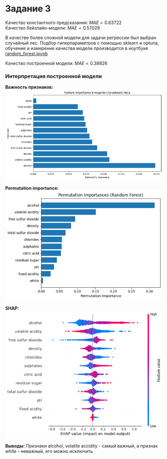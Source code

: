# Задание 3

Качество константного предсказания: $MAE=0.63722$  
Качество бейзлайн-модели: $MAE=0.57029$

В качестве более сложной модели для задачи регрессии был выбран случайный лес. Подбор гиперпараметров с помощью sklearn и optuna, обучение и измерение качества модели производится в ноутбуке [random_forest.ipynb](random_forest.ipynb)

Качество построенной модели: $MAE = 0.38826$

### Интерпретация построенной модели

**Важность признаков:**
![feature_importances](plots/feature_importances.png)

**Permutation importance:**
![permutation_importance](plots/permutation_importance.png)

**SHAP:**
![shap](plots/shap.png)

**Выводы:** Признаки alcohol, volatile accidity - самый важный, а признак white - неважный, его можно исключить